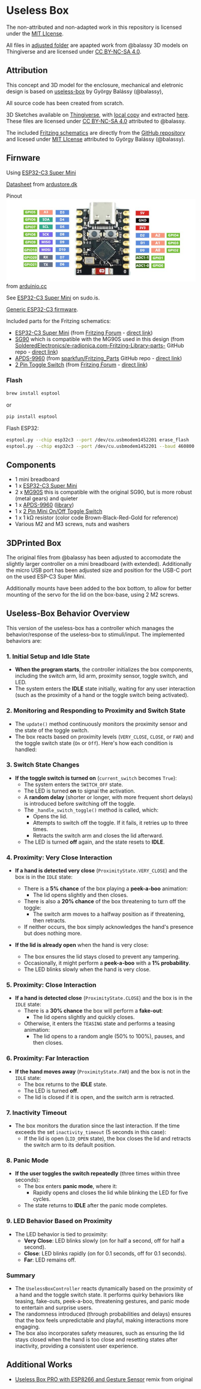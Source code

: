 # Useless Box

The non-attributed and non-adapted work in this repository is licensed under the [MIT LIcense](https://opensource.org/license/mit).

All files in [adjusted folder](./resources/adjusted/) are apapted work from @balassy 3D models on Thingiverse and are licensed under [CC BY-NC-SA 4.0](https://creativecommons.org/licenses/by-nc-sa/4.0/).

## Attribution

This concept and 3D model for the enclosure, mechanical and eletronic design is based on [useless-box](https://github.com/balassy/useless-box/) by György Balássy (@balassy),

All source code has been created from scratch.

3D Sketches available on [Thingiverse](https://www.thingiverse.com/thing:3856965), with [local copy](./resources/Smart%20Useless%20Box%20with%20ESP8266%20and%20Gesture%20Sensor%20-%203856965.zip) and extracted [here](./resources/originals/3d-print/). These files are licensed under [CC BY-NC-SA 4.0](https://creativecommons.org/licenses/by-nc-sa/4.0/) attributed to @balassy.

The included [Fritzing schematics](./resources/originals/Useless-Box-Shield-v1.fzz) are directly from the [GitHub repository](https://github.com/balassy/useless-box/blob/master/wiring/Useless-Box-Shield-v1.fzz) and licesed under [MIT LIcense](https://opensource.org/license/mit) attributed to György Balássy (@balassy).

## Firnware

Using [ESP32-C3 Super Mini](https://ardustore.dk/produkt/esp32-c3-super-mini-wifi-4mb-ble5-udviklingsboard)

[Datasheet](./resources/ESP32C3%20Datasheet.PDF) from [ardustore.dk](https://ardustore.dk/error/ESP32C3%20Datasheet.PDF)

Pinout ![ESP32-C3 Super Mini](./resources/esp32-c3-super-mini-pinout.jpeg) from [arduinio.cc](https://forum.arduino.cc/t/esp32-c3-supermini-pinout/1189850)

See [ESP32-C3 Super Mini](https://www.sudo.is/docs/esphome/boards/esp32c3supermini/) on sudo.is.

[Generic ESP32-C3 firmware](https://micropython.org/download/ESP32_GENERIC_C3/).

Included parts for the Fritzing schematics:

* [ESP32-C3 Super Mini](./resources/esp32-c3-super-mini-tht.fzpz) (from [Fritzing Forum](https://forum.fritzing.org/t/need-esp32-c3-super-mini-board-model/20561) - [direct link](https://forum.fritzing.org/uploads/short-url/oE2T2GupmkPLZawp5EHPnzf3vFM.fzpz))
* [SG90](./resources/Tower%20Pro%20SG90%20servo.fzpz) which is compatible with the MG90S used in this design (from [SolderedElectronics/e-radionica.com-Fritzing-Library-parts-](https://github.com/SolderedElectronics/e-radionica.com-Fritzing-Library-parts-/tree/master) GitHub repo - [direct link](https://github.com/SolderedElectronics/e-radionica.com-Fritzing-Library-parts-/blob/master/Tower%20Pro%20SG90%20servo.fzpz))
* [APDS-9960](./resources/12787_sfe_apds_9960_rgb_and_gesture_sensor.fzpz) (from [sparkfun/Fritzing_Parts](https://github.com/sparkfun/Fritzing_Parts/tree/main/products) GitHub repo - [direct link](https://github.com/sparkfun/Fritzing_Parts/blob/main/products/12787_sfe_apds_9960_rgb_and_gesture_sensor.fzpz))
* [2 Pin Toggle Switch](./resources/Toggle%20Switch%20spst.fzpz) (from [Fritzing Forum](https://forum.fritzing.org/t/special-type-of-spst-part/6125) - [direct link](https://forum.fritzing.org/uploads/default/original/2X/1/1c25cedde9474dec93b1165daffaadfd2b2697d7.fzpz))

### Flash

```sh
brew install esptool
```

or

```sh
pip install esptool
```

Flash ESP32:

```sh
esptool.py --chip esp32c3 --port /dev/cu.usbmodem1452201 erase_flash
esptool.py --chip esp32c3 --port /dev/cu.usbmodem1452201 --baud 460800 write_flash -z 0x0 ./firmware/ESP32_GENERIC_C3-20240602-v1.23.0.bin
```

## Components

* 1 mini breadboard
* 1 x [ESP32-C3 Super Mini](https://ardustore.dk/produkt/esp32-c3-super-mini-wifi-4mb-ble5-udviklingsboard)
* 2 x [MG90S](https://www.amazon.de/dp/B095YVLLFQ) this is compatible with the original SG90, but is more robust (metal gears) and quieter
* 1 x [APDS-9960](https://www.amazon.de/dp/B01HV41XJO) ([library](https://github.com/liske/python-apds9960))
* 1 x [2 Pin Mini On/Off Toggle Switch](https://www.amazon.de/dp/B07MS8X99G)
* 1 x 1 kΩ resistor (color code Brown-Black-Red-Gold for reference)
* Various M2 and M3 screws, nuts and washers

## 3DPrinted Box

The original files from @balassy has been adjusted to accomodate the slightly larger controller on a mini breadboard (with extended). Additionally the micro USB port has been adjusted size and position for the USB-C port on the used ESP-C3 Super Mini.

Additionally mounts have been added to the box bottom, to allow for better mounting of the servo for the lid on the box-base, using 2 M2 screws.

## Useless-Box Behavior Overview

This version of the useless-box has a controller which manages the behavior/response of the useless-box to stimuli/input. The implemented behaviors are:

### 1. Initial Setup and Idle State

* **When the program starts**, the controller initializes the box components, including the switch arm, lid arm, proximity sensor, toggle switch, and LED.
* The system enters the **IDLE** state initially, waiting for any user interaction (such as the proximity of a hand or the toggle switch being activated).

### 2. Monitoring and Responding to Proximity and Switch State

* The `update()` method continuously monitors the proximity sensor and the state of the toggle switch.
* The box reacts based on proximity levels (`VERY_CLOSE`, `CLOSE`, or `FAR`) and the toggle switch state (`On` or `Off`). Here's how each condition is handled:

### 3. Switch State Changes

* **If the toggle switch is turned on** (`current_switch` becomes `True`):
  * The system enters the `SWITCH_OFF` state.
  * The LED is turned **on** to signal the activation.
  * A **random delay** (shorter or longer, with more frequent short delays) is introduced before switching off the toggle.
  * The `_handle_switch_toggle()` method is called, which:
    * Opens the lid.
    * Attempts to switch off the toggle. If it fails, it retries up to three times.
    * Retracts the switch arm and closes the lid afterward.
  * The LED is turned **off** again, and the state resets to **IDLE**.

### 4. Proximity: Very Close Interaction

* **If a hand is detected very close** (`ProximityState.VERY_CLOSE`) and the box is in the `IDLE` state:
  * There is a **5% chance** of the box playing a **peek-a-boo** animation:
    * The lid opens slightly and then closes.
  * There is also a **20% chance** of the box threatening to turn off the toggle:
    * The switch arm moves to a halfway position as if threatening, then retracts.
  * If neither occurs, the box simply acknowledges the hand's presence but does nothing more.

* **If the lid is already open** when the hand is very close:
  * The box ensures the lid stays closed to prevent any tampering.
  * Occasionally, it might perform a **peek-a-boo** with a **1% probability**.
  * The LED blinks slowly when the hand is very close.

### 5. Proximity: Close Interaction

* **If a hand is detected close** (`ProximityState.CLOSE`) and the box is in the `IDLE` state:
  * There is a **30% chance** the box will perform a **fake-out**:
    * The lid opens slightly and quickly closes.
  * Otherwise, it enters the `TEASING` state and performs a teasing animation:
    * The lid opens to a random angle (50% to 100%), pauses, and then closes.

### 6. Proximity: Far Interaction

* **If the hand moves away** (`ProximityState.FAR`) and the box is not in the `IDLE` state:
  * The box returns to the **IDLE** state.
  * The LED is turned **off**.
  * The lid is closed if it is open, and the switch arm is retracted.

### 7. Inactivity Timeout

* The box monitors the duration since the last interaction. If the time exceeds the set `inactivity_timeout` (5 seconds in this case):
  * If the lid is open (`LID_OPEN` state), the box closes the lid and retracts the switch arm to its default position.

### 8. Panic Mode

* **If the user toggles the switch repeatedly** (three times within three seconds):
  * The box enters **panic mode**, where it:
    * Rapidly opens and closes the lid while blinking the LED for five cycles.
  * The state returns to **IDLE** after the panic mode completes.

### 9. LED Behavior Based on Proximity

* The LED behavior is tied to proximity:
  * **Very Close**: LED blinks slowly (on for half a second, off for half a second).
  * **Close**: LED blinks rapidly (on for 0.1 seconds, off for 0.1 seconds).
  * **Far**: LED remains off.

### Summary

* The `UselessBoxController` reacts dynamically based on the proximity of a hand and the toggle switch state. It performs quirky behaviors like teasing, fake-outs, peek-a-boo, threatening gestures, and panic mode to entertain and surprise users.
* The randomness introduced (through probabilities and delays) ensures that the box feels unpredictable and playful, making interactions more engaging.
* The box also incorporates safety measures, such as ensuring the lid stays closed when the hand is too close and resetting states after inactivity, providing a consistent user experience.

## Additional Works

* [Useless Box PRO with ESP8266 and Gesture Sensor](https://www.thingiverse.com/thing:5787968) remix from original
